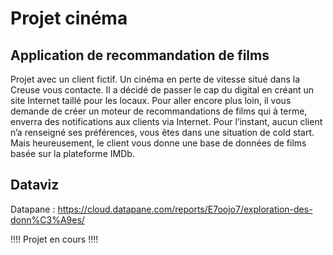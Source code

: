 # Projet cinéma
## Application de recommandation de films
Projet avec un client fictif.
Un cinéma en perte de vitesse situé dans la Creuse vous contacte. Il a décidé de passer le cap du digital en créant un site Internet taillé pour les locaux. 
Pour aller encore plus loin, il vous demande de créer un moteur de recommandations de films qui à terme, enverra des notifications aux clients via Internet.
Pour l’instant, aucun client n’a renseigné ses préférences, vous êtes dans une situation de cold start. Mais heureusement, le client vous donne une base de données de films basée sur la plateforme IMDb.

## Dataviz
Datapane : https://cloud.datapane.com/reports/E7oojo7/exploration-des-donn%C3%A9es/

!!!! Projet en cours !!!!
